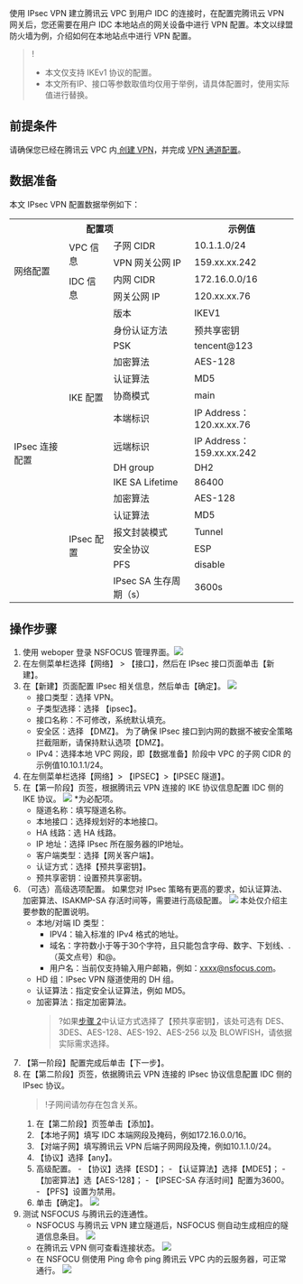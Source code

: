 使用 IPsec VPN 建立腾讯云 VPC 到用户 IDC 的连接时，在配置完腾讯云 VPN 网关后，您还需要在用户 IDC 本地站点的网关设备中进行 VPN 配置。本文以绿盟防火墙为例，介绍如何在本地站点中进行 VPN 配置。

>!
>- 本文仅支持 IKEv1 协议的配置。
>- 本文所有IP、接口等参数取值均仅用于举例，请具体配置时，使用实际值进行替换。

## 前提条件
请确保您已经在腾讯云 VPC 内[ 创建 VPN](https://cloud.tencent.com/document/product/554/52861)，并完成 [VPN 通道配置](https://cloud.tencent.com/document/product/554/52864)。

## 数据准备[](id:sjzb)
本文 IPsec VPN 配置数据举例如下：
<table>
<th colspan="3">配置项</th>
<th>示例值</th>
<tr>
<td rowspan="4">网络配置 </td>
<td rowspan="2">VPC 信息 </td>
<td>子网 CIDR</td>
<td>10.1.1.0/24 </td>
</tr>
<tr>
<td>VPN 网关公网 IP</td>
<td>159.xx.xx.242</td>
</tr>
<tr>
<td rowspan="2">IDC 信息 </td>
<td>内网 CIDR</td>
<td>172.16.0.0/16</td>
</tr>
<tr>
<td>网关公网 IP</td>
<td>120.xx.xx.76</td>
</tr>
<tr>
<td rowspan="17">IPsec 连接配置 </td>
<td rowspan="10">IKE 配置 </td>
<td>版本</td>
<td>IKEV1 </td>
</tr>
<tr>
<td>身份认证方法</td>
<td>预共享密钥</td>
</tr>
<tr>
<td>PSK</td>
<td>tencent@123</td>
</tr>
<tr>
<td>加密算法</td>
<td>AES-128</td>
</tr>
<tr>
<td>认证算法</td>
<td>MD5</td>
</tr>
<tr>
<td>协商模式</td>
<td>main</td>
</tr>
<tr>
<td>本端标识</td>
<td>IP Address：120.xx.xx.76</td>
</tr>
<tr>
<td>远端标识</td>
<td>IP Address：159.xx.xx.242</td>
</tr>
<tr>
<td>DH group</td>
<td>DH2</td>
</tr>
<tr>
<td>IKE SA Lifetime</td>
<td>86400</td>
</tr>
<tr>
<td rowspan="7">IPsec 配置</td>
<td>加密算法</td>
<td>AES-128</td>
</tr>
<tr>
<td>认证算法</td>
<td>MD5</td>
</tr>
<tr>
<td>报文封装模式</td>
<td>Tunnel</td>
</tr>
<tr>
<td>安全协议</td>
<td>ESP</td>
</tr>
<tr>
<td>PFS</td>
<td>disable</td>
</tr>
<tr>
<td>IPsec SA 生存周期（s）</td>
<td>3600s</td>
</tr>
<tr>
</table>


## 操作步骤
1. 使用 weboper 登录 NSFOCUS 管理界面。![](https://main.qcloudimg.com/raw/7c73b7d74c3e15befbe19e273d87a1a3.png)
2. 在左侧菜单栏选择【网络】 > 【接口】，然后在 IPsec 接口页面单击【新建】。
3. 在【新建】页面配置 IPsec 相关信息，然后单击【确定】。
     ![](https://main.qcloudimg.com/raw/c9c5c92a7e7c1b7c64b6d4a45e696811.png)
      - 接口类型：选择 VPN。
      - 子类型选择：选择 【ipsec】。
      - 接口名称：不可修改，系统默认填充。
      - 安全区：选择 【DMZ】。
          为了确保 IPsec 接口到内网的数据不被安全策略拦截阻断，请保持默认选项【DMZ】。
      - IPv4：选择本地 VPC 网段，即【数据准备】阶段中 VPC 的子网 CIDR 的示例值10.10.1.1/24。	        
4.  在左侧菜单栏选择【网络】> 【IPSEC】>【IPSEC 隧道】。
5.   [](id:step2)在【第一阶段】页签，根据腾讯云 VPN 连接的 IKE 协议信息配置 IDC 侧的 IKE 协议。
     ![](https://main.qcloudimg.com/raw/b68a8cc9aaf738ec00e98ba758c46a8a.png)
     *为必配项。
       -  隧道名称：填写隧道名称。
       -  本地接口：选择规划好的本地接口。
       -  HA 线路：选 HA 线路。
       -  IP 地址：选择 IPsec 所在服务器的IP地址。
       -  客户端类型：选择【网关客户端】。
       -  认证方式：选择【预共享密钥】。
       -  预共享密钥：设置预共享密钥。
6. （可选）高级选项配置。
    如果您对 IPsec 策略有更高的要求，如认证算法、加密算法、ISAKMP-SA 存活时间等，需要进行高级配置。
	![](https://main.qcloudimg.com/raw/e41c5fa80f7885a739b27b379db1d5f0.png)
	本处仅介绍主要参数的配置说明。
	-  本地/对端 ID 类型：
		  -   IPV4：输入标准的 IPv4 格式的地址。
		  -   域名：字符数小于等于30个字符，且只能包含字母、数字、下划线、.（英文点号）和@。
		  -   用户名：当前仅支持输入用户邮箱，例如：xxxx@nsfocus.com。  
	-  HD 组：IPsec VPN 隧道使用的 DH 组。
	-  认证算法：指定安全认证算法，例如 MD5。
	-  加密算法：指定加密算法。
		 >?如果[步骤 2](#step2)中认证方式选择了【预共享密钥】，该处可选有 DES、3DES、AES-128、AES-192、AES-256 以及 BLOWFISH，请依据实际需求选择。 
7.  【第一阶段】配置完成后单击【下一步】。
8.  在【第二阶段】页签，依据腾讯云 VPN 连接的 IPsec 协议信息配置 IDC 侧的 IPsec 协议。
       >!子网间请勿存在包含关系。
       >
       1. 在【第二阶段】页签单击【添加】。
       2. 【本地子网】填写 IDC 本端网段及掩码，例如172.16.0.0/16。
       3. 【对端子网】填写腾讯云 VPN 后端子网网段及掩，例如10.1.1.0/24。
       4. 【协议】选择【any】。
       5. 高级配置。
         - 【协议】选择【ESD】；
         - 【认证算法】选择【MDE5】；
         - 【加密算法】选【AES-128】；
         - 【IPSEC-SA 存活时间】配置为3600。
         - 【PFS】设置为禁用。
       6. 单击【确定】。
    ![](https://main.qcloudimg.com/raw/09459e0b76f79d86b557b355f3a6469a.png)
9. 测试 NSFOCUS 与腾讯云的连通性。
    - NSFOCUS 与腾讯云 VPN 建立隧道后，NSFOCUS 侧自动生成相应的隧道信息条目。
     ![](https://main.qcloudimg.com/raw/44b2e7a56b2b5d8089d98d88bda17272.png)
    - 在腾讯云 VPN 侧可查看连接状态。
     ![](https://main.qcloudimg.com/raw/8846c94882b495d50f59639f7c3bf11a.png)
    - 在 NSFOCU 侧使用 Ping 命令 ping 腾讯云 VPC 内的云服务器，可正常通行。
     ![](https://main.qcloudimg.com/raw/09800e1b90affb45ecff1613f6530c47.png)



